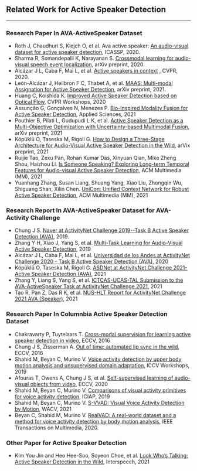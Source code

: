 ## Related Work for Active Speaker Detection

---
### Research Paper In **AVA-ActiveSpeaker Dataset**

- Roth J, Chaudhuri S, Klejch O, et al. Ava active speaker: [An audio-visual dataset for active speaker detection](https://arxiv.org/pdf/1901.01342.pdf), ICASSP, 2020.
- Sharma R, Somandepalli K, Narayanan S. [Crossmodal learning for audio-visual speech event localization](https://arxiv.org/pdf/2003.04358.pdf), arXiv preprint, 2020.
- Alcázar J L, Caba F, Mai L, et al. [Active speakers in context](https://openaccess.thecvf.com/content_CVPR_2020/papers/Alcazar_Active_Speakers_in_Context_CVPR_2020_paper.pdf)  , CVPR, 2020.
- León-Alcázar J, Heilbron F C, Thabet A, et al. [MAAS: Multi-modal Assignation for Active Speaker Detection](https://arxiv.org/pdf/2101.03682.pdf), arXiv preprint, 2021.
- Huang C, Koishida K. [Improved Active Speaker Detection based on Optical Flow](https://openaccess.thecvf.com/content_CVPRW_2020/papers/w56/Huang_Improved_Active_Speaker_Detection_Based_on_Optical_Flow_CVPRW_2020_paper.pdf), CVPR Workshops, 2020
- Assunção G, Gonçalves N, Menezes P. [Bio-Inspired Modality Fusion for Active Speaker Detection](https://www.mdpi.com/2076-3417/11/8/3397/pdf), Applied Sciences, 2021
- Pouthier B, Pilati L, Gudupudi L K, et al. [Active Speaker Detection as a Multi-Objective Optimization with Uncertainty-based Multimodal Fusion](https://arxiv.org/pdf/2106.03821.pdf), arXiv preprint, 2021
- Köpüklü O, Taseska M, Rigoll G. [How to Design a Three-Stage Architecture for Audio-Visual Active Speaker Detection in the Wild](https://arxiv.org/pdf/2106.03932.pdf), arVix preprint, 2021
- Ruijie Tao, Zexu Pan, Rohan Kumar Das, Xinyuan Qian, Mike Zheng Shou, Haizhou Li. [Is Someone Speaking? Exploring Long-term Temporal Features for Audio-visual Active Speaker Detection](https://arxiv.org/pdf/2107.06592.pdf), ACM Multimedia (MM), 2021
- Yuanhang Zhang, Susan Liang, Shuang Yang, Xiao Liu, Zhongqin Wu, Shiguang Shan, Xilin Chen. [UniCon: Unified Context Network for Robust Active Speaker
Detection](https://arxiv.org/pdf/2108.02607.pdf), ACM Multimedia (MM), 2021


### Research Report In **AVA-ActiveSpeaker Dataset for AVA-Activity Challenge**
- Chung J S. [Naver at ActivityNet Challenge 2019--Task B Active Speaker Detection (AVA)](https://arxiv.org/pdf/1906.10555.pdf), 2019.
- Zhang Y H, Xiao J, Yang S, et al. [Multi-Task Learning for Audio-Visual Active Speaker Detection](https://static.googleusercontent.com/media/research.google.com/zh-CN//ava/2019/Multi_Task_Learning_for_Audio_Visual_Active_Speaker_Detection.pdf), 2019
- Alcázar J L, Caba F, Mai L, et al. [Universidad de los Andes at ActivityNet Challenge 2020 - Task B Active Speaker
Detection (AVA)](https://static.googleusercontent.com/media/research.google.com/zh-CN//ava/2020/ASC_AN_report.pdf), 2020
- Köpüklü O, Taseska M, Rigoll G. [ASDNet at ActivityNet Challenge 2021-Active Speaker Detection (AVA)](https://static.googleusercontent.com/media/research.google.com/zh-CN//ava/2021/S2_ActivityNet_Report_ASDNet.pdf), 2021
- Zhang Y, Liang S, Yang S, et al. [ICTCAS-UCAS-TAL Submission to the AVA-ActiveSpeaker Task at ActivityNet Challenge 2021](http://static.googleusercontent.com/media/research.google.com/zh-CN//ava/2021/S1_ICTCAS-UCAS-TAL.pdf), 2021
- Tao R, Pan Z, Das R K, et al. [NUS-HLT Report for ActivityNet Challenge 2021 AVA (Speaker)](https://static.googleusercontent.com/media/research.google.com/zh-CN//ava/2021/S3_NUS_Report_AVA_ActiveSpeaker_2021.pdf), 2021

### Research Paper In **Columnbia Active Speaker Detection Dataset**
- Chakravarty P, Tuytelaars T. [Cross-modal supervision for learning active speaker detection in video](https://arxiv.org/pdf/1603.08907.pdf), ECCV, 2016
- Chung J S, Zisserman A. [Out of time: automated lip sync in the wild](https://www.robots.ox.ac.uk/~vgg/publications/2016/Chung16a/chung16a.pdf), ECCV, 2016
- Shahid M, Beyan C, Murino V. [Voice activity detection by upper body motion analysis and unsupervised domain adaptation](https://openaccess.thecvf.com/content_ICCVW_2019/papers/HBU/Shahid_Voice_Activity_Detection_by_Upper_Body_Motion_Analysis_and_Unsupervised_ICCVW_2019_paper.pdf), ICCV Workshops, 2019
- Afouras T, Owens A, Chung J S, et al. [Self-supervised learning of audio-visual objects from video](https://arxiv.org/pdf/2008.04237.pdf), ECCV, 2020
- Shahid M, Beyan C, Murino V. [Comparisons of visual activity primitives for voice activity detection](https://www.researchgate.net/profile/Cigdem-Beyan/publication/335604556_Comparisons_of_Visual_Activity_Primitives_for_Voice_Activity_Detection/links/5fa19074a6fdccfd7b97c0f5/Comparisons-of-Visual-Activity-Primitives-for-Voice-Activity-Detection.pdf), ICIAP, 2019
- Shahid M, Beyan C, Murino V. [S-VVAD: Visual Voice Activity Detection by Motion](https://www.researchgate.net/profile/Cigdem-Beyan/publication/348279893_S-VVAD_Visual_Voice_Activity_Detection_by_Motion_Segmentation/links/5ff60482299bf14088786cc1/S-VVAD-Visual-Voice-Activity-Detection-by-Motion-Segmentation.pdf), WACV, 2021
- Beyan C, Shahid M, Murino V. [RealVAD: A real-world dataset and a method for voice activity detection by body motion analysis](https://ieeexplore.ieee.org/document/9133504), IEEE Transactions on Multimedia, 2020.

### Other Paper for Active Speaker Detection
- Kim You Jin and Heo Hee-Soo, Soyeon Choe, et al. [Look Who’s Talking: Active Speaker Detection in the Wild](https://arxiv.org/pdf/2108.07640.pdf), Interspeech, 2021
